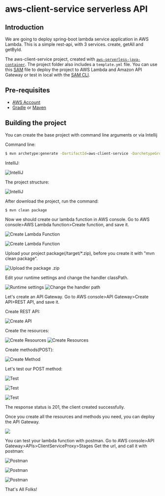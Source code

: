 # aws-client-service serverless API

## Introduction
We are going to deploy spring-boot lambda service application in AWS Lambda.
This is a simple rest-api, with 3 services. create, getAll and getById.

The aws-client-service project, created with [`aws-serverless-java-container`](https://github.com/awslabs/aws-serverless-java-container).
The project folder also includes a `template.yml` file. You can use this [SAM](https://github.com/awslabs/serverless-application-model) file to deploy the project to AWS Lambda and Amazon API Gateway or test in local with the [SAM CLI](https://github.com/awslabs/aws-sam-cli). 

## Pre-requisites
* [AWS Account](https://console.aws.amazon.com/)
* [Gradle](https://gradle.org/) or [Maven](https://maven.apache.org/)

## Building the project
You can create the base project with command line arguments or via Intellij

Command line:
```bash
$ mvn archetype:generate -DartifactId=aws-client-service -DarchetypeGroupId=com.amazonaws.serverless.archetypes -DarchetypeArtifactId=aws-serverless-jersey-archetype -DarchetypeVersion=2.0.0-M2 -DgroupId=org.example -Dversion=1.0-SNAPSHOT -Dinteractive=false
```
IntelliJ:

![IntelliJ](screenshots/1.png)

The project structure:

![IntelliJ](screenshots/2.png)

After download the project, run the command:
```bash
$ mvn clean package
```

Now we should create our lambda function in AWS console.
Go to AWS console>AWS Lambda function>Create function, and save it.

![Create Lambda Function](screenshots/3.png)

![Create Lambda Function](screenshots/4.png)

Upload your project package(/target/*.zip), before you create it with "mvn clean package".

![Upload the package .zip](screenshots/5.png)

Edit your runtime settings and change the handler classPath.

![Runtime settings](screenshots/6.png)
![Change the handler path](screenshots/7.png)

Let's create an API Gateway.
Go to AWS console>API Gateway>Create API>REST API, and save it.

Create REST API:

![Create API](screenshots/8.png)

Create the resources:

![Create Resources](screenshots/9.png)
![Create Resources](screenshots/10.png)

Create methods(POST):

![Create Method](screenshots/11.png)

Let's test our POST method:

![Test](screenshots/12.png)

![Test](screenshots/13.png)

![Test](screenshots/14.png)

The response status is 201, the client created successfully.

Once you create all the resources and methods you need, you can deploy the API Gateway.

![](screenshots/15.png)


You can test your lambda function with postman.
Go to AWS console>API Gateway>APIs>ClientServiceProxy>Stages
Get the url, and call it with postman:

![Postman](screenshots/16.png)

![Postman](screenshots/17.png)

![Postman](screenshots/18.png)

That's All Folks!
